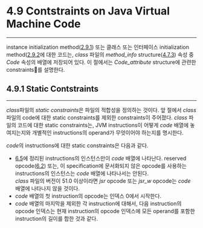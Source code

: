 # 4.9 Contstraints on Java Virtual Machine Code
---

instance initialization method([2.9.1]()) 또는 클래스 또는 인터페이스 initialization method([2.9.2]()에 대한 코드는, *class* 파일의 *method_info* structure([4.7.3]()) 속성 중 *Code* 속성의 배열에 저장되어 있다. 이 절에서는 *Code_attribute* structure에 관련한 constraints를 설명한다.

## 4.9.1 Static Contstraints
---

*class*파일의 *static constraints*은 파일의 적합성을 정의하는 것이다. 앞 절에서 *class* 파일의 code에 대한 static constraints를 제외한 constraints이 주어졌다. *class* 파일의 코드에 대한 static constraints는, JVM instructions이 어떻게 *code* 배열에 놓여지는지와 개별적인 instructions의 operand가 무엇이어야 하는지를 명시한다.

*code*의 instructions에 대한 static constraints은 다음과 같다.

* [6.5]()에 정리된 instructions의 인스턴스만이 *code* 배열에 나타난다. reserved opcode([6.2]()) 또는, 이 specification에 문서화되지 않은 opcode를 사용하는 instructions의 인스턴스는 *code* 배열에 나타나서는 안된다.<br> *class* 파일의 버전이 51.0 이상이라면 *jsr* opcode 또는 *jsr_w* opcode는 *code* 배열에 나타나지 않을 것이다.
* *code* 배열의 첫 instruction의 opcode는 인덱스 0에서 시작한다.
* *code* 배열의 마지막을 제외한 각 instruction에 대해서, 다음 instruction의 opcode 인덱스는 현재 instruction의 opcode 인덱스에 모든 operand를 포함한 instruction의 길이를 합한 것과 같다.
